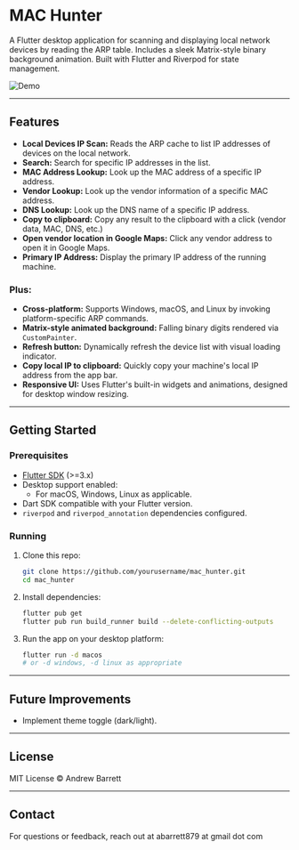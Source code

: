 
# MAC Hunter

A Flutter desktop application for scanning and displaying local network devices by reading the ARP table. Includes a sleek Matrix-style binary background animation. Built with Flutter and Riverpod for state management.

![Demo](demo.gif)

---

## Features

- **Local Devices IP Scan:** Reads the ARP cache to list IP addresses of devices on the local network.
- **Search:** Search for specific IP addresses in the list.
- **MAC Address Lookup:** Look up the MAC address of a specific IP address.
- **Vendor Lookup:** Look up the vendor information of a specific MAC address.
- **DNS Lookup:** Look up the DNS name of a specific IP address.
- **Copy to clipboard:** Copy any result to the clipboard with a click (vendor data, MAC, DNS, etc.)
- **Open vendor location in Google Maps:** Click any vendor address to open it in Google Maps.
- **Primary IP Address:** Display the primary IP address of the running machine.

### Plus:
- **Cross-platform:** Supports Windows, macOS, and Linux by invoking platform-specific ARP commands.
- **Matrix-style animated background:** Falling binary digits rendered via `CustomPainter`.
- **Refresh button:** Dynamically refresh the device list with visual loading indicator.
- **Copy local IP to clipboard:** Quickly copy your machine's local IP address from the app bar.
- **Responsive UI:** Uses Flutter's built-in widgets and animations, designed for desktop window resizing.

---

## Getting Started

### Prerequisites

- [Flutter SDK](https://flutter.dev/docs/get-started/install) (>=3.x)
- Desktop support enabled:
  - For macOS, Windows, Linux as applicable.
- Dart SDK compatible with your Flutter version.
- `riverpod` and `riverpod_annotation` dependencies configured.

### Running

1. Clone this repo:

   ```bash
   git clone https://github.com/yourusername/mac_hunter.git
   cd mac_hunter
   ```

2. Install dependencies:

   ```bash
   flutter pub get
   flutter pub run build_runner build --delete-conflicting-outputs
   ```

3. Run the app on your desktop platform:

   ```bash
   flutter run -d macos
   # or -d windows, -d linux as appropriate
   ```

---

## Future Improvements

- Implement theme toggle (dark/light).

---

## License

MIT License © Andrew Barrett

---

## Contact

For questions or feedback, reach out at abarrett879 at gmail dot com
